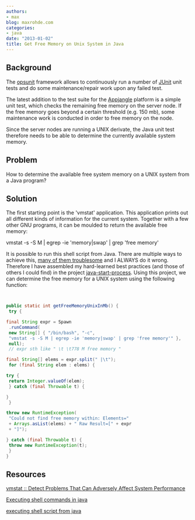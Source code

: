 ```yaml
---
authors:
- max
blog: maxrohde.com
categories:
- java
date: "2013-01-02"
title: Get Free Memory on Unix System in Java
---
```


## Background

The [opsunit](https://github.com/mxro/opsunit) framework allows to continuously run a number of [JUnit](http://junit.sourceforge.net/) unit tests and do some maintenance/repair work upon any failed test.

The latest addition to the test suite for the [Appjangle](http://appjangle.com) platform is a simple unit test, which checks the remaining free memory on the server node. If the free memory goes beyond a certain threshold (e.g. 150 mb), some maintenance work is conducted in order to free memory on the node.

Since the server nodes are running a UNIX derivate, the Java unit test therefore needs to be able to determine the currently available system memory.

## Problem

How to determine the available free system memory on a UNIX system from a Java program?

## Solution

The first starting point is the 'vmstat' application. This application prints out all different kinds of information for the current system. Together with a few other GNU programs, it can be moulded to return the available free memory:

vmstat -s -S M | egrep -ie 'memory|swap' | grep 'free memory'

It is possible to run this shell script from Java. There are multiple ways to achieve this, [many of them troublesome](http://intekhabsadekin.wordpress.com/2009/03/05/java-runtimegetruntimeexec-will-and-will-not-work/) and I ALWAYS do it wrong. Therefore I have assembled my hard-learned best practices (and those of others I could find) in the project [java-start-process](https://github.com/mxro/java-start-process). Using this project, we can determine the free memory for a UNIX system using the following function:

```java


public static int getFreeMemoryUnixInMb() {
 try {

final String expr = Spawn
 .runCommand(
 new String[] { "/bin/bash", "-c",
 "vmstat -s -S M | egrep -ie 'memory|swap' | grep 'free memory'" },
 null);
 // expr sth like " \t \t778 M free memory "

final String[] elems = expr.split(" |\t");
 for (final String elem : elems) {

try {
 return Integer.valueOf(elem);
 } catch (final Throwable t) {

}
 }

throw new RuntimeException(
 "Could not find free memory within: Elements="
 + Arrays.asList(elems) + " Raw Result=[" + expr
 + "]");

} catch (final Throwable t) {
 throw new RuntimeException(t);
 }
}
```

## Resources

[vmstat :: Detect Problems That Can Adversely Affect System Performance](%20Detect%20Problems%20That%20Can%20Adversely%20Affect%20System%20Performance)

[Executing shell commands in java](http://www.overclock.net/t/533327/executing-shell-commands-in-java)

[executing shell script from java](http://www.coderanch.com/t/379834/java/java/executing-shell-script-java)
